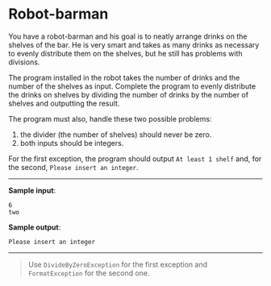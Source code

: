 # Robot-barman

You have a robot-barman and his goal is to neatly arrange drinks on the shelves of the bar. He is very smart and takes as many drinks as necessary to evenly distribute them on the shelves, but he still has problems with divisions.

The program installed in the robot takes the number of drinks and the number of the shelves as input. Complete the program to evenly distribute the drinks on shelves by dividing the number of drinks by the number of shelves and outputting the result.

The program must also, handle these two possible problems:
1. the divider (the number of shelves) should never be zero.
2. both inputs should be integers.

For the first exception, the program should output `At least 1 shelf` and, for the second, `Please insert an integer`.

---

**Sample input**:  
```
6
two
```

**Sample output**:  
```
Please insert an integer
```

---

>Use `DivideByZeroException` for the first exception and `FormatException` for the second one.
